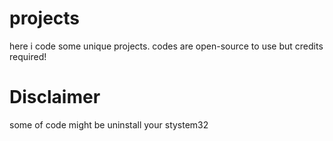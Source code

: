 # projects 
here i code some unique projects.
codes are open-source to use but credits required!
# Disclaimer
some of code might be uninstall your stystem32

